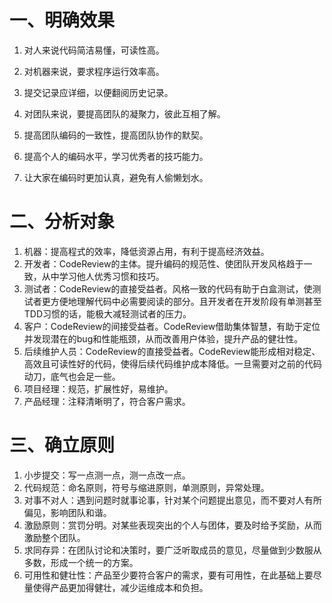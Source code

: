 # 一、明确效果

1. 对人来说代码简洁易懂，可读性高。

2.   对机器来说，要求程序运行效率高。

3.  提交记录应详细，以便翻阅历史记录。

4.  对团队来说，要提高团队的凝聚力，彼此互相了解。

5. 提高团队编码的一致性，提高团队协作的默契。

6. 提高个人的编码水平，学习优秀者的技巧能力。

7. 让大家在编码时更加认真，避免有人偷懒划水。

# 二、分析对象


1. 机器：提高程式的效率，降低资源占用，有利于提高经济效益。
2. 开发者：CodeReview的主体。提升编码的规范性、使团队开发风格趋于一致，从中学习他人优秀习惯和技巧。
3. 测试者：CodeReview的直接受益者。风格一致的代码有助于白盒测试，使测试者更方便地理解代码中必需要阅读的部分。且开发者在开发阶段有单测甚至TDD习惯的话，能极大减轻测试者的压力。
4. 客户：CodeReview的间接受益者。CodeReview借助集体智慧，有助于定位并发现潜在的bug和性能瓶颈，从而改善用户体验，提升产品的健壮性。
5. 后续维护人员：CodeReview的直接受益者。CodeReview能形成相对稳定、高效且可读性好的代码，使得后续代码维护成本降低。一旦需要对之前的代码动刀，底气也会足一些。
6. 项目经理：规范，扩展性好，易维护。
7. 产品经理：注释清晰明了，符合客户需求。

# 三、确立原则

1. 小步提交：写一点测一点，测一点改一点。
2. 代码规范：命名原则，符号与缩进原则，单测原则，异常处理。
3. 对事不对人：遇到问题时就事论事，针对某个问题提出意见，而不要对人有所偏见，影响团队和谐。
4. 激励原则：赏罚分明。对某些表现突出的个人与团体，要及时给予奖励，从而激励整个团队。
5. 求同存异：在团队讨论和决策时，要广泛听取成员的意见，尽量做到少数服从多数，形成一个统一的方案。
6. 可用性和健壮性：产品至少要符合客户的需求，要有可用性，在此基础上要尽量使得产品更加得健壮，减少运维成本和负担。